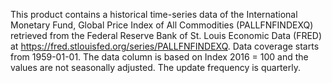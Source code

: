 This product contains a historical time-series data of the International Monetary Fund, Global Price Index of All Commodities (PALLFNFINDEXQ) retrieved from the Federal Reserve Bank of St. Louis Economic Data (FRED) at https://fred.stlouisfed.org/series/PALLFNFINDEXQ. Data coverage starts from 1959-01-01. The data column is based on Index 2016 = 100 and the values are not seasonally adjusted. The update frequency is quarterly.